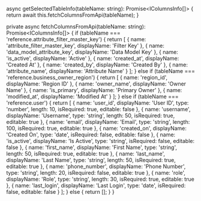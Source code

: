 async getSelectedTableInfo(tableName: string): Promise<IColumnsInfo[]> {
  return await this.fetchColumnsFromApi(tableName);
}


private async fetchColumnsFromApi(tableName: string): Promise<IColumnsInfo[]> {
  if (tableName === 'reference.attribute_filter_master_key') {
    return [
      { name: 'attribute_filter_master_key', displayName: 'Filter Key' },
      { name: 'data_model_attribute_key', displayName: 'Data Model Key' },
      { name: 'is_active', displayName: 'Active' },
      { name: 'created_at', displayName: 'Created At' },
      { name: 'created_by', displayName: 'Created By' },
      { name: 'attribute_name', displayName: 'Attribute Name' }
    ];
  }
  else if (tableName === 'reference.business_owner_region') {
    return [
      { name: 'region_id', displayName: 'Region ID' },
      { name: 'owner_name', displayName: 'Owner Name' },
      { name: 'is_primary', displayName: 'Primary Owner' },
      { name: 'modified_at', displayName: 'Modified At' }
    ];
  }
  else if (tableName === 'reference.user') {
    return [
      { name: 'user_id', displayName: 'User ID', type: 'number', length: 10, isRequired: true, editable: false },
      { name: 'username', displayName: 'Username', type: 'string', length: 50, isRequired: true, editable: true },
      { name: 'email', displayName: 'Email', type: 'string', length: 100, isRequired: true, editable: true },
      { name: 'created_on', displayName: 'Created On', type: 'date', isRequired: false, editable: false },
      { name: 'is_active', displayName: 'Is Active', type: 'string', isRequired: false, editable: false },
      { name: 'first_name', displayName: 'First Name', type: 'string', length: 50, isRequired: true, editable: true },
      { name: 'last_name', displayName: 'Last Name', type: 'string', length: 50, isRequired: true, editable: true },
      { name: 'phone_number', displayName: 'Phone Number', type: 'string', length: 20, isRequired: false, editable: true },
      { name: 'role', displayName: 'Role', type: 'string', length: 30, isRequired: true, editable: true },
      { name: 'last_login', displayName: 'Last Login', type: 'date', isRequired: false, editable: false }
    ];
  }
  else {
    return [];
  }
}
